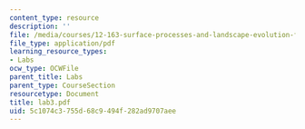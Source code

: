 ```yaml
---
content_type: resource
description: ''
file: /media/courses/12-163-surface-processes-and-landscape-evolution-fall-2004/5c1074c3755d68c9494f282ad9707aee_lab3.pdf
file_type: application/pdf
learning_resource_types:
- Labs
ocw_type: OCWFile
parent_title: Labs
parent_type: CourseSection
resourcetype: Document
title: lab3.pdf
uid: 5c1074c3-755d-68c9-494f-282ad9707aee
---
```

